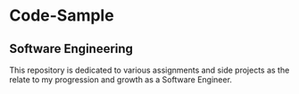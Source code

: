 # Code-Sample

## Software Engineering

This repository is dedicated to various assignments and side projects as the relate to my progression and growth as a Software Engineer.
